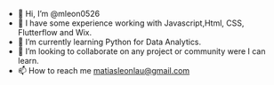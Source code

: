 - 👋 Hi, I’m @mleon0526
- 👀 I have some experience working with Javascript,Html, CSS, Flutterflow and Wix.
- 🐍 I’m currently learning Python for Data Analytics. 
- 🤙 I’m looking to collaborate on any project or community were I can learn.
- 📫 How to reach me matiasleonlau@gmail.com

<!---
mleon0526/mleon0526 is a ✨ special ✨ repository because its `README.md` (this file) appears on your GitHub profile.
You can click the Preview link to take a look at your changes.
--->
